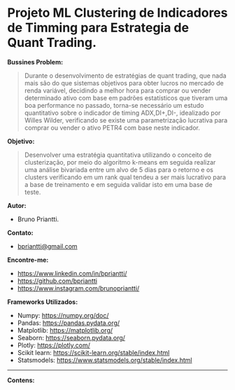 # Projeto ML Clustering de Indicadores de Timming para Estrategia de Quant Trading.

__Bussines Problem:__

> Durante o desenvolvimento de estratégias de quant trading, que nada mais são do que sistemas objetivos para obter lucros no mercado de renda variável, decidindo a melhor hora para comprar ou vender determinado ativo com base em padrões estatísticos que tiveram uma boa performance no passado, torna-se necessário um estudo quantitativo sobre o indicador de timing ADX,DI+,DI-, idealizado por Willes Wilder, verificando se existe uma parametrização lucrativa para comprar ou vender o ativo PETR4 com base neste indicador.

__Objetivo:__

> Desenvolver uma estratégia quantitativa utilizando o conceito de clusterização, por meio do algoritmo k-means em seguida realizar uma análise bivariada entre um alvo de 5 dias para o retorno e os clusters verificando em um rank qual tendeu a ser mais lucrativo para a base de treinamento e em seguida validar isto em uma base de teste.

__Autor:__  
   - Bruno Priantti.
    
__Contato:__  
  - bpriantti@gmail.com

__Encontre-me:__  
   -  https://www.linkedin.com/in/bpriantti/  
   -  https://github.com/bpriantti
   -  https://www.instagram.com/brunopriantti/
   
__Frameworks Utilizados:__

- Numpy: https://numpy.org/doc/  
- Pandas: https://pandas.pydata.org/
- Matplotlib: https://matplotlib.org/ 
- Seaborn: https://seaborn.pydata.org/  
- Plotly: https://plotly.com/  
- Scikit learn: https://scikit-learn.org/stable/index.html
- Statsmodels: https://www.statsmodels.org/stable/index.html

___

__Contens:__
